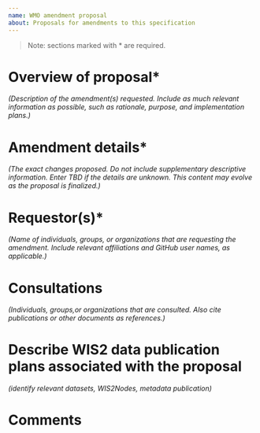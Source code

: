 ```yaml
---
name: WMO amendment proposal
about: Proposals for amendments to this specification
---
```


> Note: sections marked with * are required.

# Overview of proposal*
_(Description of the amendment(s) requested. Include as much relevant information as possible, such as rationale, purpose, and implementation plans.)_

# Amendment details*
_(The exact changes proposed. Do not include supplementary descriptive information. Enter TBD if the details are unknown. This content may evolve as the proposal is finalized.)_

# Requestor(s)*
_(Name of individuals, groups, or organizations that are requesting the amendment. Include relevant affiliations and GitHub user names, as applicable.)_

# Consultations
_(Individuals, groups,or organizations that are consulted. Also cite publications or other documents as references.)_

# Describe WIS2 data publication plans associated with the proposal
_(identify relevant datasets, WIS2Nodes, metadata publication)_

# Comments
